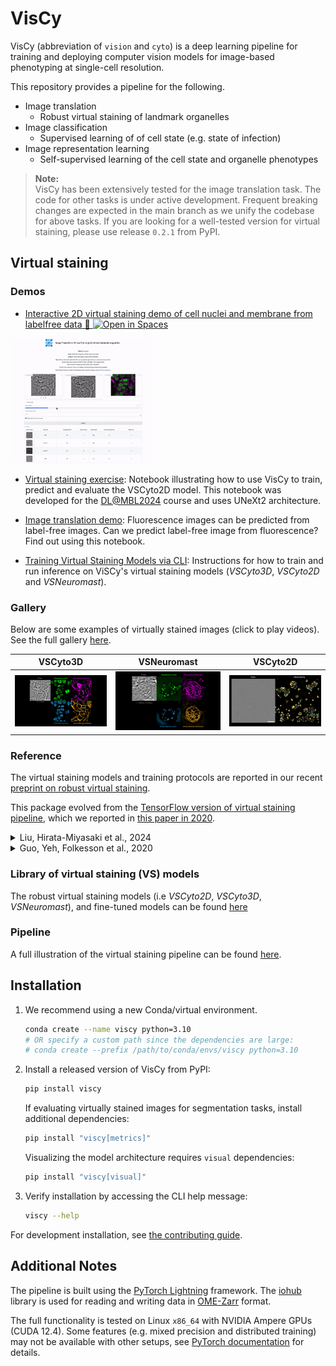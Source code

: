 # VisCy

VisCy (abbreviation of `vision` and `cyto`) is a deep learning pipeline for training and deploying computer vision models for image-based phenotyping at single-cell resolution.

This repository provides a pipeline for the following.
- Image translation
  - Robust virtual staining of landmark organelles
- Image classification
  - Supervised learning of of cell state (e.g. state of infection)
- Image representation learning
  - Self-supervised learning of the cell state and organelle phenotypes

> **Note:**  
> VisCy has been extensively tested for the image translation task. The code for other tasks is under active development. Frequent breaking changes are expected in the main branch as we unify the codebase for above tasks. If you are looking for a well-tested version for virtual staining, please use release `0.2.1` from PyPI.


## Virtual staining

### Demos 
- [Interactive 2D virtual staining demo of cell nuclei and membrane from labelfree data 🤗 ](https://compmicro-czb-virtualstaining.hf.space)[![Open in Spaces](https://huggingface.co/datasets/huggingface/badges/resolve/main/open-in-hf-spaces-sm-dark.svg)](https://huggingface.co/spaces)
<img src="docs/figures/vs_hf_demo.gif" alt="vs_demo" height="200px" />

- [Virtual staining exercise](https://github.com/mehta-lab/VisCy/blob/46beba4ecc8c4f312fda0b04d5229631a41b6cb5/examples/virtual_staining/dlmbl_exercise/solution.ipynb):
Notebook illustrating how to use VisCy to train, predict and evaluate the VSCyto2D model. This notebook was developed for the [DL@MBL2024](https://github.com/dlmbl/DL-MBL-2024) course and uses UNeXt2 architecture.

- [Image translation demo](https://github.com/mehta-lab/VisCy/blob/92215bc1387316f3af49c83c321b9d134d871116/examples/virtual_staining/img2img_translation/solution.ipynb): Fluorescence images can be predicted from label-free images. Can we predict label-free image from fluorescence? Find out using this notebook.

- [Training Virtual Staining Models via CLI](https://github.com/mehta-lab/VisCy/wiki/virtual-staining-instructions):
Instructions for how to train and run inference on ViSCy's virtual staining models (*VSCyto3D*, *VSCyto2D* and *VSNeuromast*).

### Gallery
Below are some examples of virtually stained images (click to play videos).
See the full gallery [here](https://github.com/mehta-lab/VisCy/wiki/Gallery).

| VSCyto3D | VSNeuromast | VSCyto2D |
|:---:|:---:|:---:|
| [![HEK293T](https://github.com/mehta-lab/VisCy/blob/dde3e27482e58a30f7c202e56d89378031180c75/docs/figures/svideo_1.png?raw=true)](https://github.com/mehta-lab/VisCy/assets/67518483/d53a81eb-eb37-44f3-b522-8bd7bddc7755) | [![Neuromast](https://github.com/mehta-lab/VisCy/blob/dde3e27482e58a30f7c202e56d89378031180c75/docs/figures/svideo_3.png?raw=true)](https://github.com/mehta-lab/VisCy/assets/67518483/4cef8333-895c-486c-b260-167debb7fd64) | [![A549](https://github.com/mehta-lab/VisCy/blob/dde3e27482e58a30f7c202e56d89378031180c75/docs/figures/svideo_5.png?raw=true)](https://github.com/mehta-lab/VisCy/assets/67518483/287737dd-6b74-4ce3-8ee5-25fbf8be0018) |

### Reference

The virtual staining models and training protocols are reported in our recent [preprint on robust virtual staining](https://www.biorxiv.org/content/10.1101/2024.05.31.596901).


This package evolved from the [TensorFlow version of virtual staining pipeline](https://github.com/mehta-lab/microDL), which we reported in [this paper in 2020](https://elifesciences.org/articles/55502).

<details>
  <summary>Liu, Hirata-Miyasaki et al., 2024</summary>

  <pre><code>
  @article {Liu2024.05.31.596901,
          author = {Liu, Ziwen and Hirata-Miyasaki, Eduardo and Pradeep, Soorya and Rahm, Johanna and Foley, Christian and Chandler, Talon and Ivanov, Ivan and Woosley, Hunter and Lao, Tiger and Balasubramanian, Akilandeswari and Liu, Chad and Leonetti, Manu and Arias, Carolina and Jacobo, Adrian and Mehta, Shalin B.},
          title = {Robust virtual staining of landmark organelles},
          elocation-id = {2024.05.31.596901},
          year = {2024},
          doi = {10.1101/2024.05.31.596901},
          publisher = {Cold Spring Harbor Laboratory},
          URL = {https://www.biorxiv.org/content/early/2024/06/03/2024.05.31.596901},
          eprint = {https://www.biorxiv.org/content/early/2024/06/03/2024.05.31.596901.full.pdf},
          journal = {bioRxiv}
      } 
</code></pre>
</details> 

<details>
 <summary>Guo, Yeh, Folkesson et al., 2020</summary>

  <pre><code>
  @article {10.7554/eLife.55502,
      article_type = {journal},
      title = {Revealing architectural order with quantitative label-free imaging and deep learning},
      author = {Guo, Syuan-Ming and Yeh, Li-Hao and Folkesson, Jenny and Ivanov, Ivan E and Krishnan, Anitha P and Keefe, Matthew G and Hashemi, Ezzat and Shin, David and Chhun, Bryant B and Cho, Nathan H and Leonetti, Manuel D and Han, May H and Nowakowski, Tomasz J and Mehta, Shalin B},
      editor = {Forstmann, Birte and Malhotra, Vivek and Van Valen, David},
      volume = 9,
      year = 2020,
      month = {jul},
      pub_date = {2020-07-27},
      pages = {e55502},
      citation = {eLife 2020;9:e55502},
      doi = {10.7554/eLife.55502},
      url = {https://doi.org/10.7554/eLife.55502},
      keywords = {label-free imaging, inverse algorithms, deep learning, human tissue, polarization, phase},
      journal = {eLife},
      issn = {2050-084X},
      publisher = {eLife Sciences Publications, Ltd},
      } 
    </code></pre>
  </details>

### Library of virtual staining (VS) models
The robust virtual staining models (i.e *VSCyto2D*, *VSCyto3D*, *VSNeuromast*), and fine-tuned models can be found [here](https://github.com/mehta-lab/VisCy/wiki/Library-of-virtual-staining-(VS)-Models)

### Pipeline
A full illustration of the virtual staining pipeline can be found [here](https://github.com/mehta-lab/VisCy/blob/dde3e27482e58a30f7c202e56d89378031180c75/docs/virtual_staining.md).


## Installation

1. We recommend using a new Conda/virtual environment.

    ```sh
    conda create --name viscy python=3.10
    # OR specify a custom path since the dependencies are large:
    # conda create --prefix /path/to/conda/envs/viscy python=3.10
    ```

2. Install a released version of VisCy from PyPI:

    ```sh
    pip install viscy
    ```

    If evaluating virtually stained images for segmentation tasks,
    install additional dependencies:

    ```sh
    pip install "viscy[metrics]"
    ```

    Visualizing the model architecture requires `visual` dependencies:

    ```sh
    pip install "viscy[visual]"
    ```

3. Verify installation by accessing the CLI help message:

    ```sh
    viscy --help
    ```

For development installation, see [the contributing guide](https://github.com/mehta-lab/VisCy/blob/main/CONTRIBUTING.md).

## Additional Notes
The pipeline is built using the [PyTorch Lightning](https://www.pytorchlightning.ai/index.html) framework.
The [iohub](https://github.com/czbiohub-sf/iohub) library is used
for reading and writing data in [OME-Zarr](https://www.nature.com/articles/s41592-021-01326-w) format.

The full functionality is tested on Linux `x86_64` with NVIDIA Ampere GPUs (CUDA 12.4).
Some features (e.g. mixed precision and distributed training) may not be available with other setups,
see [PyTorch documentation](https://pytorch.org) for details.